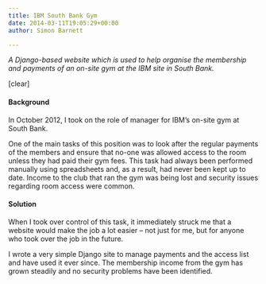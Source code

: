 ```yaml
---
title: IBM South Bank Gym
date: 2014-03-11T19:05:29+00:00
author: Simon Barnett

---
```

_A Django-based website which is used to help organise the membership and payments of an on-site gym at the IBM site in South Bank._

[clear]

#### Background

In October 2012, I took on the role of manager for IBM&#8217;s on-site gym at South Bank.

One of the main tasks of this position was to look after the regular payments of the members and ensure that no-one was allowed access to the room unless they had paid their gym fees. This task had always been performed manually using spreadsheets and, as a result, had never been kept up to date. Income to the club that ran the gym was being lost and security issues regarding room access were common.

#### Solution

When I took over control of this task, it immediately struck me that a website would make the job a lot easier &#8211; not just for me, but for anyone who took over the job in the future.

I wrote a very simple Django site to manage payments and the access list and have used it ever since. The membership income from the gym has grown steadily and no security problems have been identified.
